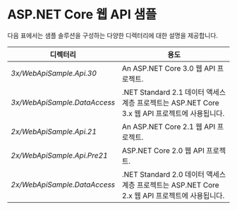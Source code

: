# <a name="aspnet-core-web-api-samples"></a>ASP.NET Core 웹 API 샘플

다음 표에서는 샘플 솔루션을 구성하는 다양한 디렉터리에 대한 설명을 제공합니다.

| 디렉터리                   | 용도 |
|-----------------------------|------------------------------------------------------------|
| *3x/WebApiSample.Api.30*    | An ASP.NET Core 3.0 웹 API 프로젝트.                       |
| *3x/WebApiSample.DataAccess*| .NET Standard 2.1 데이터 액세스 계층 프로젝트는 ASP.NET Core 3.x 웹 API 프로젝트에 사용됩니다.|
| *2x/WebApiSample.Api.21*    | An ASP.NET Core 2.1 웹 API 프로젝트.                         |
| *2x/WebApiSample.Api.Pre21* | ASP.NET Core 2.0 웹 API 프로젝트.                         |
| *2x/WebApiSample.DataAccess*| .NET Standard 2.0 데이터 액세스 계층 프로젝트는 ASP.NET Core 2.x 웹 API 프로젝트에 사용됩니다.|
